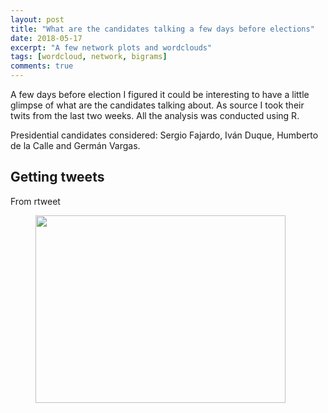 ```yaml
---
layout: post
title: "What are the candidates talking a few days before elections"
date: 2018-05-17
excerpt: "A few network plots and wordclouds"
tags: [wordcloud, network, bigrams]
comments: true
---
```


A few days before election I figured it could be interesting to have a little glimpse of what are the candidates talking about. As source I took their twits from the last two weeks. All the analysis was conducted using R.

Presidential candidates considered: Sergio Fajardo, Iván Duque, Humberto de la Calle and Germán Vargas.

## Getting tweets

From rtweet
<figure>
	<img src="https://raw.githubusercontent.com/Felipe1990/personalblog/master/assets/img/post_1/sum_per_tweet.jpg" width="400" height="300" align="middle">
</figure>
